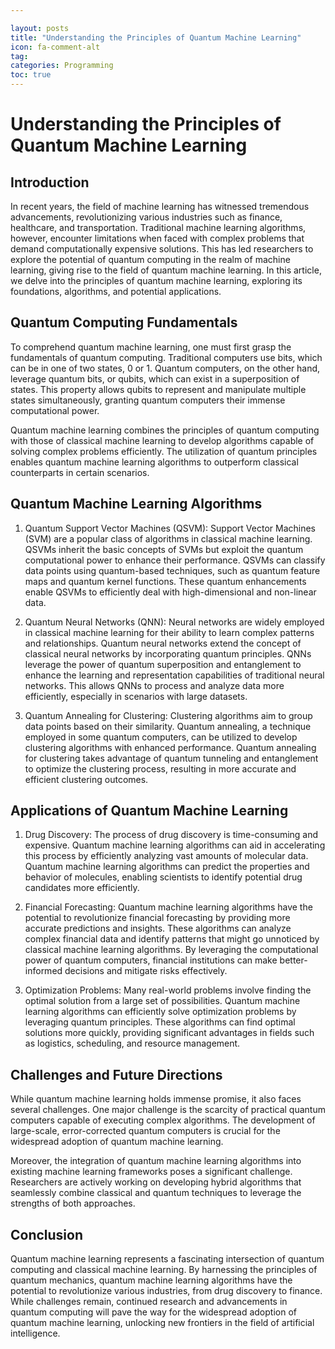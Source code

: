 ```yaml
---

layout: posts
title: "Understanding the Principles of Quantum Machine Learning"
icon: fa-comment-alt
tag:      
categories: Programming
toc: true
---
```




# Understanding the Principles of Quantum Machine Learning

## Introduction

In recent years, the field of machine learning has witnessed tremendous advancements, revolutionizing various industries such as finance, healthcare, and transportation. Traditional machine learning algorithms, however, encounter limitations when faced with complex problems that demand computationally expensive solutions. This has led researchers to explore the potential of quantum computing in the realm of machine learning, giving rise to the field of quantum machine learning. In this article, we delve into the principles of quantum machine learning, exploring its foundations, algorithms, and potential applications.

## Quantum Computing Fundamentals

To comprehend quantum machine learning, one must first grasp the fundamentals of quantum computing. Traditional computers use bits, which can be in one of two states, 0 or 1. Quantum computers, on the other hand, leverage quantum bits, or qubits, which can exist in a superposition of states. This property allows qubits to represent and manipulate multiple states simultaneously, granting quantum computers their immense computational power.

Quantum machine learning combines the principles of quantum computing with those of classical machine learning to develop algorithms capable of solving complex problems efficiently. The utilization of quantum principles enables quantum machine learning algorithms to outperform classical counterparts in certain scenarios.

## Quantum Machine Learning Algorithms

1. Quantum Support Vector Machines (QSVM):
   Support Vector Machines (SVM) are a popular class of algorithms in classical machine learning. QSVMs inherit the basic concepts of SVMs but exploit the quantum computational power to enhance their performance. QSVMs can classify data points using quantum-based techniques, such as quantum feature maps and quantum kernel functions. These quantum enhancements enable QSVMs to efficiently deal with high-dimensional and non-linear data.

2. Quantum Neural Networks (QNN):
   Neural networks are widely employed in classical machine learning for their ability to learn complex patterns and relationships. Quantum neural networks extend the concept of classical neural networks by incorporating quantum principles. QNNs leverage the power of quantum superposition and entanglement to enhance the learning and representation capabilities of traditional neural networks. This allows QNNs to process and analyze data more efficiently, especially in scenarios with large datasets.

3. Quantum Annealing for Clustering:
   Clustering algorithms aim to group data points based on their similarity. Quantum annealing, a technique employed in some quantum computers, can be utilized to develop clustering algorithms with enhanced performance. Quantum annealing for clustering takes advantage of quantum tunneling and entanglement to optimize the clustering process, resulting in more accurate and efficient clustering outcomes.

## Applications of Quantum Machine Learning

1. Drug Discovery:
   The process of drug discovery is time-consuming and expensive. Quantum machine learning algorithms can aid in accelerating this process by efficiently analyzing vast amounts of molecular data. Quantum machine learning algorithms can predict the properties and behavior of molecules, enabling scientists to identify potential drug candidates more efficiently.

2. Financial Forecasting:
   Quantum machine learning algorithms have the potential to revolutionize financial forecasting by providing more accurate predictions and insights. These algorithms can analyze complex financial data and identify patterns that might go unnoticed by classical machine learning algorithms. By leveraging the computational power of quantum computers, financial institutions can make better-informed decisions and mitigate risks effectively.

3. Optimization Problems:
   Many real-world problems involve finding the optimal solution from a large set of possibilities. Quantum machine learning algorithms can efficiently solve optimization problems by leveraging quantum principles. These algorithms can find optimal solutions more quickly, providing significant advantages in fields such as logistics, scheduling, and resource management.

## Challenges and Future Directions

While quantum machine learning holds immense promise, it also faces several challenges. One major challenge is the scarcity of practical quantum computers capable of executing complex algorithms. The development of large-scale, error-corrected quantum computers is crucial for the widespread adoption of quantum machine learning.

Moreover, the integration of quantum machine learning algorithms into existing machine learning frameworks poses a significant challenge. Researchers are actively working on developing hybrid algorithms that seamlessly combine classical and quantum techniques to leverage the strengths of both approaches.

## Conclusion

Quantum machine learning represents a fascinating intersection of quantum computing and classical machine learning. By harnessing the principles of quantum mechanics, quantum machine learning algorithms have the potential to revolutionize various industries, from drug discovery to finance. While challenges remain, continued research and advancements in quantum computing will pave the way for the widespread adoption of quantum machine learning, unlocking new frontiers in the field of artificial intelligence.